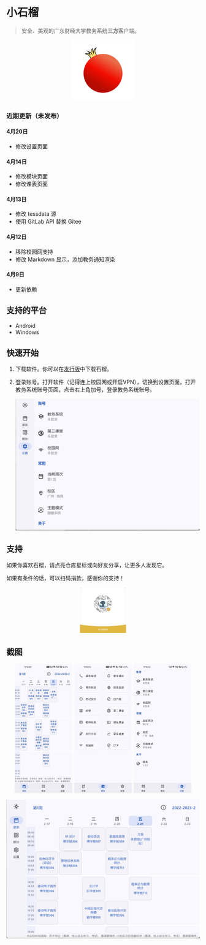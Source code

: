 # 小石榴

> 安全、美观的广东财经大学教务系统**三方**客户端。

<p align="center">
    <img src="composeApp/src/commonMain/composeResources/drawable/punica.png"
        alt="Punica logo"
        width="160" />
</p>

### 近期更新（未发布）

#### 4月20日

- 修改设置页面

#### 4月14日

- 修改模块页面
- 修改课表页面

#### 4月13日

- 修改 tessdata 源
- 使用 GitLab API 替换 Gitee

#### 4月12日

- 移除校园网支持
- 修改 Markdown 显示，添加教务通知渲染

#### 4月9日

- 更新依赖

## 支持的平台

- Android
- Windows

## 快速开始

1. 下载软件。你可以在[发行版](https://github.com/Kiteio/Punica/releases)中下载石榴。

2. 登录账号。打开软件（记得连上校园网或开启VPN），切换到设置页面，打开教务系统账号页面，点击右上角加号，登录教务系统账号。
    <p align="center">
        <img src="readme/img/2025.2.21-2.png" alt="screenshot" />
    </p>

## 支持

如果你喜欢石榴，请点亮仓库星标或向好友分享，让更多人发现它。

如果有条件的话，可以扫码捐款，感谢你的支持！

<p align="center">
   <img width="24%" src="readme/img/qrcode.png" alt="donate" />
</p>

## 截图

<p align="center">
    <img width="30%" src="readme/img/2025.2.21-3.jpg" alt="screenshot" />
    <img width="30%" src="readme/img/2025.2.21-4.jpg" alt="screenshot" />
    <img width="30%" src="readme/img/2025.2.21-5.jpg" alt="screenshot" />
</p>

<p align="center">
    <img src="readme/img/2025.2.21-0.png" alt="screenshot" />
</p>